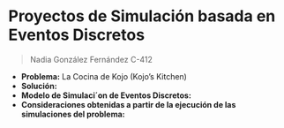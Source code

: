 # Proyectos de Simulación basada en Eventos Discretos

> Nadia González Fernández C-412

- **Problema:** La Cocina de Kojo (Kojo’s Kitchen)
- **Solución:** 
- **Modelo de Simulaci´on de Eventos Discretos:** 
- **Consideraciones obtenidas a partir de la ejecución de las simulaciones del problema:** 